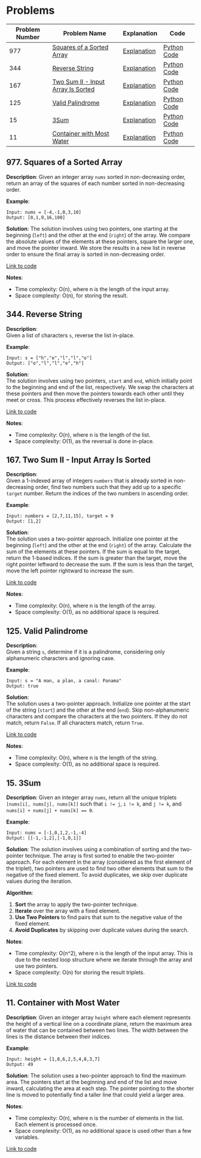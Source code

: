 # Problems

| Problem Number | Problem Name                             | Explanation                                    | Code                                      |
|----------------|------------------------------------------|------------------------------------------------|-------------------------------------------|
| 977            | [Squares of a Sorted Array](#977-squares-of-a-sorted-array) | [Explanation](#977-squares-of-a-sorted-array) | [Python Code](./977_squares_of_a_sorted_array.py) |
| 344            | [Reverse String](#344-reverse-string)    | [Explanation](#344-reverse-string)            | [Python Code](./344_reverse_string.py)    |
| 167            | [Two Sum II - Input Array Is Sorted](#167-two-sum-ii-input-array-is-sorted) | [Explanation](#167-two-sum-ii-input-array-is-sorted) | [Python Code](./167_two_sum_ii.py) |
| 125            | [Valid Palindrome](#125-valid-palindrome)    | [Explanation](#125-valid-palindrome)          | [Python Code](./125_valid_palindrome.py)  |
| 15             | [3Sum](#15-3sum)                               | [Explanation](#15-3sum)                       | [Python Code](./015_3sum.py)               |
| 11             | [Container with Most Water](#11-container-with-most-water) | [Explanation](#11-container-with-most-water) | [Python Code](./011_container_with_most_water.py) |

## 977. Squares of a Sorted Array

**Description**:
Given an integer array `nums` sorted in non-decreasing order, return an array of the squares of each number sorted in non-decreasing order.

**Example**:
```plaintext
Input: nums = [-4,-1,0,3,10]
Output: [0,1,9,16,100]
```

**Solution**:
The solution involves using two pointers, one starting at the beginning (`left`) and the other at the end (`right`) of the array. We compare the absolute values of the elements at these pointers, square the larger one, and move the pointer inward. We store the results in a new list in reverse order to ensure the final array is sorted in non-decreasing order.

[Link to code](977_squares_of_a_sorted_array.py)

**Notes**:
- Time complexity: O(n), where n is the length of the input array.
- Space complexity: O(n), for storing the result.

## 344. Reverse String

**Description**:  
Given a list of characters `s`, reverse the list in-place.

**Example**:
```plaintext
Input: s = ["h","e","l","l","o"]
Output: ["o","l","l","e","h"]
```

**Solution**:  
The solution involves using two pointers, `start` and `end`, which initially point to the beginning and end of the list, respectively. We swap the characters at these pointers and then move the pointers towards each other until they meet or cross. This process effectively reverses the list in-place.

[Link to code](344_reverse_string.py)

**Notes**:
- Time complexity: O(n), where n is the length of the list.
- Space complexity: O(1), as the reversal is done in-place.

## 167. Two Sum II - Input Array Is Sorted

**Description**:  
Given a 1-indexed array of integers `numbers` that is already sorted in non-decreasing order, find two numbers such that they add up to a specific `target` number. Return the indices of the two numbers in ascending order.

**Example**:
```plaintext
Input: numbers = [2,7,11,15], target = 9
Output: [1,2]
```

**Solution**:  
The solution uses a two-pointer approach. Initialize one pointer at the beginning (`left`) and the other at the end (`right`) of the array. Calculate the sum of the elements at these pointers. If the sum is equal to the target, return the 1-based indices. If the sum is greater than the target, move the right pointer leftward to decrease the sum. If the sum is less than the target, move the left pointer rightward to increase the sum.

[Link to code](167_two_sum_ii.py)

**Notes**:
- Time complexity: O(n), where n is the length of the array.
- Space complexity: O(1), as no additional space is required.

## 125. Valid Palindrome

**Description**:  
Given a string `s`, determine if it is a palindrome, considering only alphanumeric characters and ignoring case.

**Example**:
```plaintext
Input: s = "A man, a plan, a canal: Panama"
Output: true
```

**Solution**:  
The solution uses a two-pointer approach. Initialize one pointer at the start of the string (`start`) and the other at the end (`end`). Skip non-alphanumeric characters and compare the characters at the two pointers. If they do not match, return `False`. If all characters match, return `True`.

[Link to code](125_valid_palindrome.py)

**Notes**:
- Time complexity: O(n), where n is the length of the string.
- Space complexity: O(1), as no additional space is required.

## 15. 3Sum

**Description**:
Given an integer array `nums`, return all the unique triplets `[nums[i], nums[j], nums[k]]` such that `i != j`, `i != k`, and `j != k`, and `nums[i] + nums[j] + nums[k] == 0`. 

**Example**:
```plaintext
Input: nums = [-1,0,1,2,-1,-4]
Output: [[-1,-1,2],[-1,0,1]]
```

**Solution**:
The solution involves using a combination of sorting and the two-pointer technique. The array is first sorted to enable the two-pointer approach. For each element in the array (considered as the first element of the triplet), two pointers are used to find two other elements that sum to the negative of the fixed element. To avoid duplicates, we skip over duplicate values during the iteration.

**Algorithm**:
1. **Sort** the array to apply the two-pointer technique.
2. **Iterate** over the array with a fixed element.
3. **Use Two Pointers** to find pairs that sum to the negative value of the fixed element.
4. **Avoid Duplicates** by skipping over duplicate values during the search.

**Notes**:
- Time complexity: O(n^2), where n is the length of the input array. This is due to the nested loop structure where we iterate through the array and use two pointers.
- Space complexity: O(n) for storing the result triplets.

[Link to code](./015_3sum.py)

## 11. Container with Most Water

**Description**:
Given an integer array `height` where each element represents the height of a vertical line on a coordinate plane, return the maximum area of water that can be contained between two lines. The width between the lines is the distance between their indices.

**Example**:
```plaintext
Input: height = [1,8,6,2,5,4,8,3,7]
Output: 49
```

**Solution**:
The solution uses a two-pointer approach to find the maximum area. The pointers start at the beginning and end of the list and move inward, calculating the area at each step. The pointer pointing to the shorter line is moved to potentially find a taller line that could yield a larger area.

**Notes**:
- Time complexity: O(n), where n is the number of elements in the list. Each element is processed once.
- Space complexity: O(1), as no additional space is used other than a few variables.

[Link to code](./011_container_with_most_water.py)
